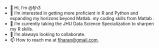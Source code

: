 - 👋 Hi, I’m @fjh3
- 👀 I’m interested in getting more proficient in R and Python and expanding my horizons beyond Matlab. my coding skills from Matlab .
- 🌱 I’m currently taking the JHU Data Science Specialization to sharpen my R skills. 
- 💞️ I’m alaways looking to collaborate. 
- 📫 How to reach me at fjharan@gmail.com.

<!---
fjh3/fjh3 is a ✨ special ✨ repository because its `README.md` (this file) appears on your GitHub profile.
You can click the Preview link to take a look at your changes.
--->
